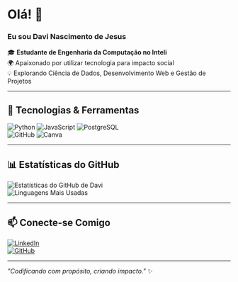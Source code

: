 # Olá! 👋

### Eu sou Davi Nascimento de Jesus

🎓 **Estudante de Engenharia da Computação no Inteli**  
🌍 Apaixonado por utilizar tecnologia para impacto social  
💡 Explorando Ciência de Dados, Desenvolvimento Web e Gestão de Projetos

---

## 🔧 Tecnologias & Ferramentas

![Python](https://img.shields.io/badge/-Python-000?style=flat&logo=python) ![JavaScript](https://img.shields.io/badge/-JavaScript-000?style=flat&logo=javascript) ![PostgreSQL](https://img.shields.io/badge/-PostgreSQL-000?style=flat&logo=postgresql)  
![GitHub](https://img.shields.io/badge/-GitHub-000?style=flat&logo=github) ![Canva](https://img.shields.io/badge/-Canva-000?style=flat&logo=canva)  

---

## 📊 Estatísticas do GitHub

![Estatísticas do GitHub de Davi](https://github-readme-stats.vercel.app/api?username=nDaviii&show_icons=true&theme=tokyonight)  
![Linguagens Mais Usadas](https://github-readme-stats.vercel.app/api/top-langs/?username=nDaviii&layout=compact&theme=tokyonight)  

---

## 📫 Conecte-se Comigo

[![LinkedIn](https://img.shields.io/badge/-LinkedIn-000?style=flat&logo=linkedin)](https://www.linkedin.com/in/davi-nascimento-de-jesus/)  
[![GitHub](https://img.shields.io/badge/-GitHub-000?style=flat&logo=github)](https://github.com/nDaviii)  

---

_"Codificando com propósito, criando impacto."_ ✨
